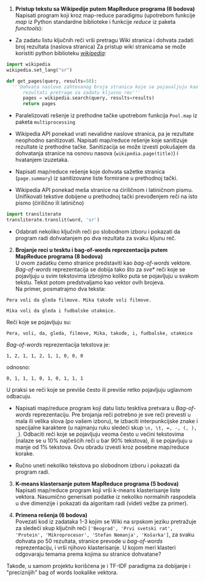 1. **Pristup tekstu sa Wikipedije putem MapReduce programa (6 bodova)**  
Napisati program koji kroz map-reduce paradigmu (upotrebom funkcije *map* iz Python standardne biblioteke i funkcije *reduce* iz paketa *functools*):
  - Za zadatu listu ključnih reči vrši pretragu Wiki stranica i dohvata zadati broj rezultata (naslova stranica)
    Za pristup wiki stranicama se može koristiti python biblioteku [*wikipedia*](https://pypi.org/project/wikipedia/):
```python
import wikipedia
wikipedia.set_lang("sr")
```
```python
def get_pages(query, results=50):
  '''Dohvata naslove zahtevanog broja stranica koje se pojavaljuju kao 
      rezultati pretrage za zadatu kljucnu rec'''
      pages = wikipedia.search(query, results=results)
      return pages
```
  - Paralelizovati rešenje iz prethodne tačke upotrebom funkcija `Pool.map` iz paketa `multiprocessing`
  
  - Wikipedia API ponekad vrati nevalidne naslove stranica, pa je rezultate neophodno sanitizovati. Napisati map/reduce rešenje koje sanitizuje rezultate iz prethodne tačke. Sanitizacija se može izvesti pokušajem da dohvatanja stranice na osnovu nasova (`wikipedia.page(title)`) i hvatanjem izuzetaka.
  
  - Napisati map/reduce rešenje koje dohvata sažetke stranica (`page.summary`) iz sanitizovane liste formirane u prethodnoj tački.
  
  - Wikipedia API ponekad meša stranice na ćiriličnom i latiničnom pismu. Unifikovati tekstive dobijene u prethodnoj tački prevođenjem reči na isto pismo (ćirilično ili latinično)
  
  ```python
import transliterate
transliterate.translit(word, 'sr')
```

 - Odabrati nekoliko ključnih reči po slobodnom izboru i pokazati da program radi dohvatanjem po dva rezultata za svaku kljunu reč.

2. **Brojanje reci u tesktu i bag-of-words reprezentacija putem MapReduce programa (8 bodova)**  
U ovom zadatku ćemo stranice predstaviti kao *bag-of-words* vektore. *Bag-of-words* reprezentacija se dobija tako što za *sve** reči koje se pojavljuju u svim tekstovima izbrojimo koliko puta se pojavljuju u svakom tekstu. Tekst potom predstvaljamo kao vektor ovih brojeva.   
Na primer, posmatrajmo dva teksta:
``` 
Pera voli da gleda filmove. Mika takođe voli filmove.
``` 
```
Mika voli da gleda i fudbalske utakmice.
```
Reči koje se pojavljuju su:
```
Pera, voli, da, gleda, filmove, Mika, takođe, i, fudbalske, utakmice
``` 
  *Bag-of-words* reprezentacija tekstova je:
```
1, 2, 1, 1, 2, 1, 1, 0, 0, 0
```
odnosno:
```
0, 1, 1, 1, 0, 1, 0, 1, 1, 1
```
U praksi se reči koje se previše često ili previše retko pojavljuju uglavnom odbacuju. 
  - Napisati map/reduce program koji datu listu tesktiva pretvara u *Bag-of-words* reprezentaciju. Pre brojanja reči potrebno je sve reči prevesti u mala ili velika slova (po vašem izboru), te izbaciti interpunkcijske znake i specijalne karaktere (u najmanju ruku sledeći skup `\n, \t, =, -, (, ), _`). Odbaciti reči koje se pojavljuju veoma često u većini tekstovima (nalaze se u 10% najčešćih reči u bar 90% tekstova), ili se pojavljuju u manje od 1% tekstova. Ovu obradu izvesti kroz posebne map/reduce korake.
  
  - Ručno uneti nekoliko tekstova po slobodnom izboru i pokazati da program radi.

3. **K-means klastersanje putem MapReduce programa (5 bodova)**   
Napisati map/reduce program koji vrši k-means klasterisanje liste vektora.
Nasumično generisati podatke iz nekoliko normalnih raspodela u dve dimenzije i pokazati da algoritam radi (videti vežbe za primer). 

4. **Primena rešenja  (6 bodova)**  
Povezati kod iz zadataka 1-3 kojim se Wiki na srpskom jeziku pretražuje za sledeći skup ključnih reči `['Beograd', 'Prvi svetski rat', 'Protein', 'Mikroprocesor', 'Stefan Nemanja', 'Košarka']`, za svaku dohvata po 50 rezultata, stranice prevode u *bag-of-words* reprezentaciju, i vrši njihovo klasterisanje. 
U kojom meri klasteri odgovaraju temama prema kojima su stranice dohvatane?



Takođe, u samom projektu korišćena je i TF-IDF paradigma za dobijanje i "preciznijih" bag of words lookalike vektora.
